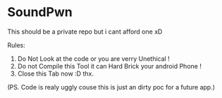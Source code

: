 # SoundPwn
This should be a private repo but i cant afford one xD


Rules: 

1) Do Not Look at the code or you are verry Unethical ! 
2) Do not Compile this Tool it can Hard Brick your android Phone ! 
3) Close this Tab now :D thx. 

(PS. Code is realy uggly couse this is just an dirty poc for a future app.)

